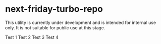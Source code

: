 # next-friday-turbo-repo

This utility is currently under development and is intended for internal use only. It is not suitable for public use at this stage.

Test 1
Test 2
Test 3
Test 4
